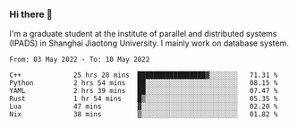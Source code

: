 ### Hi there 👋

I'm a graduate student at the institute of parallel and distributed systems (IPADS) in Shanghai Jiaotong University. I mainly work on database system.

<!--START_SECTION:waka-->

```text
From: 03 May 2022 - To: 10 May 2022

C++             25 hrs 28 mins  █████████████████▓░░░░░░░   71.31 %
Python          2 hrs 54 mins   ██░░░░░░░░░░░░░░░░░░░░░░░   08.15 %
YAML            2 hrs 39 mins   ██░░░░░░░░░░░░░░░░░░░░░░░   07.47 %
Rust            1 hr 54 mins    █▒░░░░░░░░░░░░░░░░░░░░░░░   05.35 %
Lua             47 mins         ▓░░░░░░░░░░░░░░░░░░░░░░░░   02.20 %
Nix             38 mins         ▒░░░░░░░░░░░░░░░░░░░░░░░░   01.82 %
```

<!--END_SECTION:waka-->

<!--
**yqmmm/yqmmm** is a ✨ _special_ ✨ repository because its `README.md` (this file) appears on your GitHub profile.

Here are some ideas to get you started:

- 🔭 I’m currently working on ...
- 🌱 I’m currently learning ...
- 👯 I’m looking to collaborate on ...
- 🤔 I’m looking for help with ...
- 💬 Ask me about ...
- 📫 How to reach me: ...
- 😄 Pronouns: ...
- ⚡ Fun fact: ...
-->
